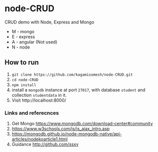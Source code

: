 # node-CRUD
CRUD demo with Node, Express and Mongo
- M - mongo
- E - express
- A - angular (Not used)
- N - node

## How to run
1. ```git clone https://github.com/kagamisomesh/node-CRUD.git```
2. ```cd node-CRUD```
3. ```npm install```
4. install a ```mongodb``` instance at port ```27017```, with database ```student``` and collection ```studentdata``` in it.
5. Visit http://localhost:8000/

### Links and referecnces
1. Get Mongo https://www.mongodb.com/download-center#community
2. https://www.w3schools.com/js/js_ajax_intro.asp
3. https://mongodb.github.io/node-mongodb-native/api-articles/nodekoarticle1.html
4. Guidance http://github.com/ssxv
